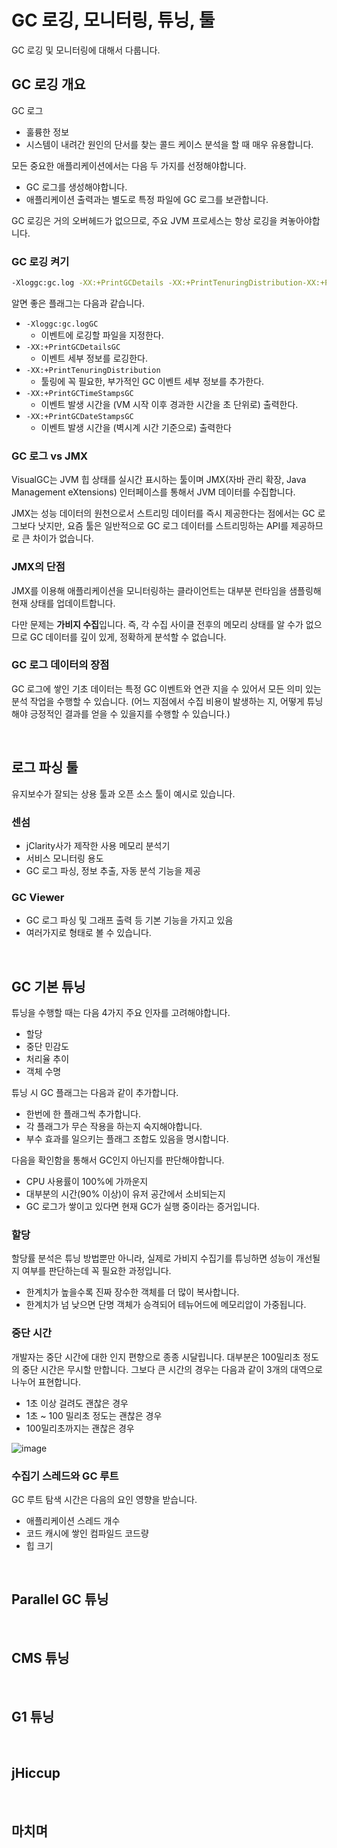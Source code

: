 # GC 로깅, 모니터링, 튜닝, 툴

GC 로깅 및 모니터링에 대해서 다룹니다.

## GC 로깅 개요

GC 로그

- 훌륭한 정보
- 시스템이 내려간 원인의 단서를 찾는 콜드 케이스 분석을 할 때 매우 유용합니다.

모든 중요한 애플리케이션에서는 다음 두 가지를 선정해야합니다.

- GC 로그를 생성해야합니다.
- 애플리케이션 출력과는 별도로 특정 파일에 GC 로그를 보관합니다.

GC 로깅은 거의 오버헤드가 없으므로, 주요 JVM 프로세스는 항상 로깅을 켜놓아야합니다.

### GC 로깅 켜기

```bash
-Xloggc:gc.log -XX:+PrintGCDetails -XX:+PrintTenuringDistribution-XX:+PrintGCTimeStamps -XX:+PrintGCDateStamps
```

알면 좋은 플래그는 다음과 같습니다.

- `-Xloggc:gc.logGC`
  - 이벤트에 로깅할 파일을 지정한다.
- `-XX:+PrintGCDetailsGC `
  - 이벤트 세부 정보를 로깅한다.
- `-XX:+PrintTenuringDistribution`
  - 툴링에 꼭 필요한, 부가적인 GC 이벤트 세부 정보를 추가한다.
- `-XX:+PrintGCTimeStampsGC`
  - 이벤트 발생 시간을 (VM 시작 이후 경과한 시간을 초 단위로) 출력한다.
- `-XX:+PrintGCDateStampsGC`
  - 이벤트 발생 시간을 (벽시계 시간 기준으로) 출력한다

### GC 로그 vs JMX

VisualGC는 JVM 힙 상태를 실시간 표시하는 툴이며 JMX(자바 관리 확장, Java Management eXtensions) 인터페이스를 통해서 JVM 데이터를 수집합니다.

JMX는 성능 데이터의 원천으로서 스트리밍 데이터를 즉시 제공한다는 점에서는 GC 로그보다 낫지만, 요즘 툴은 일반적으로 GC 로그 데이터를 스트리밍하는 API를 제공하므로 큰 차이가 없습니다.

### JMX의 단점

JMX를 이용해 애플리케이션을 모니터링하는 클라이언트는 대부분 런타임을 샘플링해 현재 상태를 업데이트합니다.

다만 문제는 **가비지 수집**입니다. 즉, 각 수집 사이클 전후의 메모리 상태를 알 수가 없으므로 GC 데이터를 깊이 있게, 정확하게 분석할 수 없습니다.

### GC 로그 데이터의 장점

GC 로그에 쌓인 기초 데이터는 특정 GC 이벤트와 연관 지을 수 있어서 모든 의미 있는 분석 작업을 수행할 수 있습니다. (어느 지점에서 수집 비용이 발생하는 지, 어떻게 튜닝해야 긍정적인 결과를 얻을 수 있을지를 수행할 수 있습니다.)

<br/>

## 로그 파싱 툴

유지보수가 잘되는 상용 툴과 오픈 소스 툴이 예시로 있습니다.

### 센섬

- jClarity사가 제작한 사용 메모리 분석기
- 서비스 모니터링 용도
- GC 로그 파싱, 정보 추출, 자동 분석 기능을 제공

### GC Viewer

- GC 로그 파싱 및 그래프 출력 등 기본 기능을 가지고 있음
- 여러가지로 형태로 볼 수 있습니다.

<br/>

## GC 기본 튜닝

튜닝을 수행할 때는 다음 4가지 주요 인자를 고려해야합니다.

- 할당
- 중단 민감도
- 처리율 추이
- 객체 수명

튜닝 시 GC 플래그는 다음과 같이 추가합니다.

- 한번에 한 플래그씩 추가합니다.
- 각 플래그가 무슨 작용을 하는지 숙지해야합니다.
- 부수 효과를 일으키는 플래그 조합도 있음을 명시합니다.

다음을 확인함을 통해서 GC인지 아닌지를 판단해야합니다.

- CPU 사용률이 100%에 가까운지
- 대부분의 시간(90% 이상)이 유저 공간에서 소비되는지
- GC 로그가 쌓이고 있다면 현재 GC가 실행 중이라는 증거입니다.

### 할당

할당률 분석은 튜닝 방법뿐만 아니라, 실제로 가비지 수집기를 튜닝하면 성능이 개선될지 여부를 판단하는데 꼭 필요한 과정입니다.

- 한계치가 높을수록 진짜 장수한 객체를 더 많이 복사합니다.
- 한계치가 넘 낮으면 단명 객체가 승격되어 테뉴어드에 메모리압이 가중됩니다.

### 중단 시간

개발자는 중단 시간에 대한 인지 편향으로 종종 시달립니다. 대부분은 100밀리초 정도의 중단 시간은 무시할 만합니다. 그보다 큰 시간의 경우는 다음과 같이 3개의 대역으로 나누어 표현합니다.

- 1초 이상 걸려도 괜찮은 경우
- 1초 ~ 100 밀리초 정도는 괜찮은 경우
- 100밀리초까지는 괜찮은 경우

![image](https://user-images.githubusercontent.com/42582516/123543172-49495980-d788-11eb-8c66-b9b11db00b70.png)

### 수집기 스레드와 GC 루트

GC 루트 탐색 시간은 다음의 요인 영향을 받습니다.

- 애플리케이션 스레드 개수
- 코드 캐시에 쌓인 컴파일드 코드량
- 힙 크기

<br/>

## Parallel GC 튜닝

<br/>

## CMS 튜닝

<br/>

## G1 튜닝

<br/>

## jHiccup

<br/>

## 마치며
